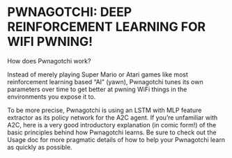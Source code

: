 # PWNAGOTCHI: DEEP REINFORCEMENT LEARNING FOR WIFI PWNING!

How does Pwnagotchi work?

Instead of merely playing Super Mario or Atari games like most reinforcement learning based “AI” (yawn), Pwnagotchi tunes its own parameters over time to get better at pwning WiFi things in the environments you expose it to.

To be more precise, Pwnagotchi is using an LSTM with MLP feature extractor as its policy network for the A2C agent. If you’re unfamiliar with A2C, here is a very good introductory explanation (in comic form!) of the basic principles behind how Pwnagotchi learns. Be sure to check out the Usage doc for more pragmatic details of how to help your Pwnagotchi learn as quickly as possible.
